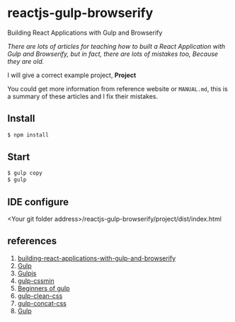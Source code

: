 # reactjs-gulp-browserify
Building React Applications with Gulp and Browserify

_There are lots of articles for teaching how to built a React
Application with Gulp and Browserify, but in fact, there are
lots of mistakes too, Because they are old._

I will give a correct example project, **Project**

You could get more information from reference website or `MANUAL.md`, this is a summary of these articles and I fix their mistakes.

## Install

```sh
$ npm install
```

## Start
```sh
$ gulp copy
$ gulp
```

## IDE configure

<Your git folder address\>/reactjs-gulp-browserify/project/dist/index.html


## references
1. [building-react-applications-with-gulp-and-browserify](http://tylermcginnis.com/reactjs-tutorial-pt-2-building-react-applications-with-gulp-and-browserify/)
1. [Gulp](https://github.com/gulpjs/gulp/blob/master/docs/getting-started.md)
1. [Gulpjs](http://gulpjs.com/)
1. [gulp-cssmin](https://www.npmjs.com/package/gulp-cssmin)
1. [Beginners of gulp](https://css-tricks.com/gulp-for-beginners/)
1. [gulp-clean-css](https://github.com/scniro/gulp-clean-css)
1. [gulp-concat-css](https://www.npmjs.com/package/gulp-concat-css)
1. [Gulp](https://github.com/gulpjs/gulp/blob/master/docs/getting-started.md)